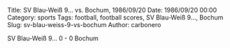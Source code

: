 Title: SV Blau-Weiß 9… vs. Bochum, 1986/09/20
Date: 1986/09/20 00:00
Category: sports
Tags: football, football scores, SV Blau-Weiß 9…, Bochum
Slug: sv-blau-weiss-9-vs-bochum
Author: carbonero


SV Blau-Weiß 9… 0 - 0 Bochum
